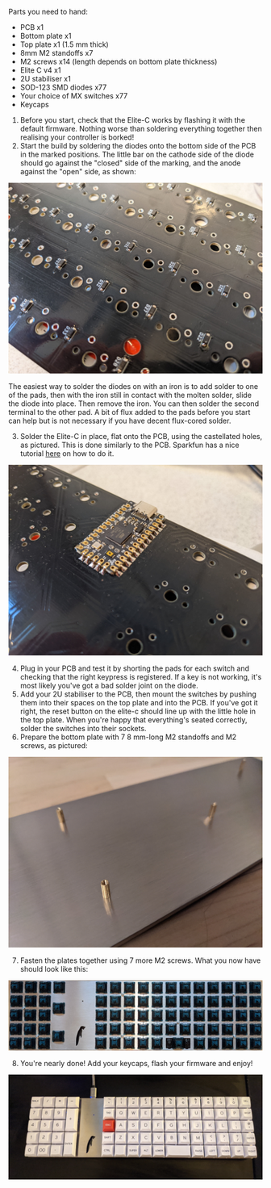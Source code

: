 Parts you need to hand: 
* PCB x1
* Bottom plate x1
* Top plate x1 (1.5 mm thick)
* 8mm M2 standoffs x7
* M2 screws x14 (length depends on bottom plate thickness)
* Elite C v4 x1
* 2U stabiliser x1
* SOD-123 SMD diodes x77
* Your choice of MX switches x77
* Keycaps

1) Before you start, check that the Elite-C works by flashing it with the default firmware. Nothing worse than soldering everything together then realising your controller is borked!
2) Start the build by soldering the diodes onto the bottom side of the PCB in the marked positions. The little bar on the cathode side of the diode should go against the "closed" side of the marking, and the anode against the "open" side, as shown:

![Soldering diodes](https://github.com/ajharvie/nilsolav/blob/main/doc/images/diodes.jpg)

The easiest way to solder the diodes on with an iron is to add solder to one of the pads, then with the iron still in contact with the molten solder, slide the diode into place. Then remove the iron. You can then solder the second terminal to the other pad. A bit of flux added to the pads before you start can help but is not necessary if you have decent flux-cored solder.

3) Solder the Elite-C in place, flat onto the PCB, using the castellated holes, as pictured. This is done similarly to the PCB. Sparkfun has a nice tutorial [here](https://learn.sparkfun.com/tutorials/how-to-solder-castellated-mounting-holes/all) on how to do it.

![Soldering controller](https://github.com/ajharvie/nilsolav/blob/main/doc/images/elite%20c.jpg)

4) Plug in your PCB and test it by shorting the pads for each switch and checking that the right keypress is registered. If a key is not working, it's most likely you've got a bad solder joint on the diode.
5) Add your 2U stabiliser to the PCB, then mount the switches by pushing them into their spaces on the top plate and into the PCB. If you've got it right, the reset button on the elite-c should line up with the little hole in the top plate. When you're happy that everything's seated correctly, solder the switches into their sockets.
6) Prepare the bottom plate with 7 8 mm-long M2 standoffs and M2 screws, as pictured:

![Standoffs](https://github.com/ajharvie/nilsolav/blob/main/doc/images/bottom%20plate.jpg)

7) Fasten the plates together using 7 more M2 screws. What you now have should look like this:

![Together](https://github.com/ajharvie/nilsolav/blob/main/doc/images/topview-layout.jpg)

8) You're nearly done! Add your keycaps, flash your firmware and enjoy! 

![Assembled](https://github.com/ajharvie/nilsolav/blob/main/doc/images/PXL_20210324_182517592~2.jpg)
